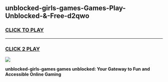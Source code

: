 
## unblocked-girls-games-Games-Play-Unblocked-&-Free-d2qwo
<h3>
<a href="https://premium76.site?title=unblocked-girls-games&ref=24A">CLICK TO PLAY</a></h3>
<hr>

<h3>
<a href="https://premium76.site?title=unblocked-girls-games&ref=24A">CLICK 2 PLAY</a>
  
</h3>

<a href="https://premium76.site?title=unblocked-girls-games&ref=24A"><img src="https://clearcache.store/games.png"></a>


**unblocked-girls-games games unblocked: Your Gateway to Fun and Accessible Online Gaming**
